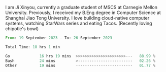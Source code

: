 I am Ji Xinyou, currently a graduate student of MSCS at Carnegie Mellon University. Previously, I received my B.Eng degree in Computer Science at Shanghai Jiao Tong University.
I love building cloud-native computer systems, watching StarWars series and eating Tacos. (Recently loving chipotle's bowl)

<!--START_SECTION:waka-->

```rust
From: 19 September 2023 - To: 26 September 2023

Total Time: 18 hrs 1 min

Go             16 hrs 19 mins  >>>>>>>>>>>>>>>>>>>>>>---   88.99 %
Bash           24 mins         >------------------------   02.26 %
Other          19 mins         -------------------------   01.77 %
```

<!--END_SECTION:waka-->
